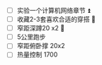 - [ ] 实验一个计算机网络章节 ⏫ 
- [ ] 收藏2-3套喜欢合适的穿搭 🔼 
- [ ] 窄距深蹲20 x2  🔺 
- [ ] 5公里跑步 
- [ ] 窄距俯卧撑 20x2
- [ ] 热量控制 1700
